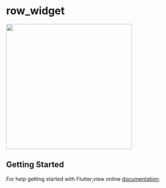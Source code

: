 # row_widget

<img src = "C:\Users\Nawsher Ali\Downloads\snapshoot mobile app\Screenshot_20190330-110520.png" width = "340">

## Getting Started
For help getting started with Flutter,view online [documentation](https://flutter.dev).